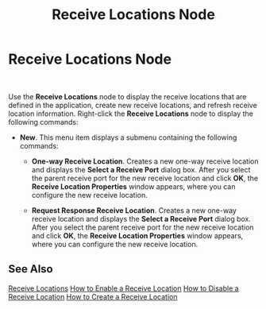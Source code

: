 ﻿---
title: Receive Locations Node
TOCTitle: Receive Locations Node
ms:assetid: c6628738-5929-4220-ab04-cf01cae5a007
ms:mtpsurl: https://msdn.microsoft.com/en-us/library/Aa547922(v=BTS.80)
ms:contentKeyID: 51531088
ms.date: 08/30/2017
mtps_version: v=BTS.80
f1_keywords:
- bts10.admin.node.receivelocations
---

# Receive Locations Node

 

Use the **Receive Locations** node to display the receive locations that are defined in the application, create new receive locations, and refresh receive location information. Right-click the **Receive Locations** node to display the following commands:

  - **New**. This menu item displays a submenu containing the following commands:
    
      - **One-way Receive Location**. Creates a new one-way receive location and displays the **Select a Receive Port** dialog box. After you select the parent receive port for the new receive location and click **OK**, the **Receive Location Properties** window appears, where you can configure the new receive location.
    
      - **Request Response Receive Location**. Creates a new one-way receive location and displays the **Select a Receive Port** dialog box. After you select the parent receive port for the new receive location and click **OK**, the **Receive Location Properties** window appears, where you can configure the new receive location.

## See Also

[Receive Locations](https://msdn.microsoft.com/en-us/library/aa578407\(v=bts.80\))  
[How to Enable a Receive Location](https://msdn.microsoft.com/en-us/library/aa561716\(v=bts.80\))  
[How to Disable a Receive Location](https://msdn.microsoft.com/en-us/library/aa547073\(v=bts.80\))  
[How to Create a Receive Location](https://msdn.microsoft.com/en-us/library/aa561757\(v=bts.80\))

